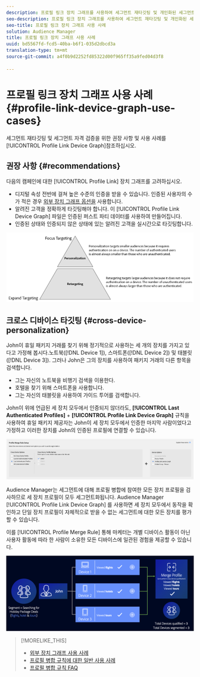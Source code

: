 ```yaml
---
description: 프로필 링크 장치 그래프를 사용하여 세그먼트 재타깃팅 및 개인화된 세그먼트 자격 검증을 위한 권장 사항 및 사용 사례
seo-description: 프로필 링크 장치 그래프를 사용하여 세그먼트 재타깃팅 및 개인화된 세그먼트 자격 검증을 위한 권장 사항 및 사용 사례
seo-title: 프로필 링크 장치 그래프 사용 사례
solution: Audience Manager
title: 프로필 링크 장치 그래프 사용 사례
uuid: bd5567fd-fcd5-40ba-b6f1-035d2dbcd3a
translation-type: tm+mt
source-git-commit: a4f0b9d2252fd85322d00f965ff35a9fed04d3f8

---
```



# 프로필 링크 장치 그래프 사용 사례 {#profile-link-device-graph-use-cases}

세그먼트 재타깃팅 및 세그먼트 자격 검증을 위한 권장 사항 및 사용 사례를 [!UICONTROL Profile Link Device Graph]참조하십시오.

## 권장 사항 {#recommendations}

다음의 캠페인에 대한 [!UICONTROL Profile Link] 장치 그래프를 고려하십시오.

* 디지털 속성 전반에 걸쳐 높은 수준의 인증을 받을 수 있습니다. 인증된 사용자의 수가 적은 경우 [외부 장치 그래프 옵션을](merge-rule-definitions.md#device-options) 사용합니다.
* 알려진 고객을 정확하게 타깃팅해야 합니다. 이 [!UICONTROL Profile Link Device Graph] 파일은 인증된 퍼스트 파티 데이터를 사용하여 만들어집니다.
* 인증된 상태와 인증되지 않은 상태에 있는 알려진 고객을 실시간으로 타깃팅합니다.

![](assets/merge-rule-triangle2.png)

## 크로스 디바이스 타깃팅 {#cross-device-personalization}

John이 휴일 패키지 거래를 찾기 위해 정기적으로 사용하는 세 개의 장치를 가지고 있다고 가정해 봅시다.노트북([!DNL Device 1]), 스마트폰([!DNL Device 2]) 및 태블릿([!DNL Device 3]). 그러나 John은 그의 장치를 사용하여 패키지 거래의 다른 항목을 검색합니다.

* 그는 자신의 노트북을 비행기 검색을 이용한다.
* 호텔을 찾기 위해 스마트폰을 사용합니다.
* 그는 자신의 태블릿을 사용하여 가이드 투어를 검색합니다.

John이 위에 언급된 세 장치 모두에서 인증되지 않더라도, **[!UICONTROL Last Authenticated Profiles]** + **[!UICONTROL Profile Link Device Graph]** 규칙을 사용하여 휴일 패키지 제공자는 John이 세 장치 모두에서 인증한 마지막 사람이었다고 가정하고 이러한 장치를 John의 인증된 프로필에 연결할 수 있습니다.

![last-device-graph](assets/last-device-graph.png)

Audience Manager는 세그먼트에 대해 프로필 병합에 참여한 모든 장치 프로필을 검사하므로 세 장치 프로필이 모두 세그먼트화됩니다. Audience Manager [!UICONTROL Profile Link Device Graph] 를 사용하면 세 장치 모두에서 동작을 확인하고 단일 장치 프로필이 자체적으로 받을 수 없는 세그먼트에 대한 모든 장치를 평가할 수 있습니다.

이를 [!UICONTROL Profile Merge Rule] 통해 마케터는 개별 디바이스 활동이 아닌 사용자 활동에 따라 한 사람이 소유한 모든 디바이스에 일관된 경험을 제공할 수 있습니다.

![크로스 디바이스 개인화](assets/cross-device-personalization.png)

>[!MORELIKE_THIS]
>
>* [외부 장치 그래프 사용 사례](external-graph-use-cases.md)
>* [프로필 병합 규칙에 대한 일반 사용 사례](merge-rule-targeting-options.md)
>* [프로필 병합 규칙 FAQ](../../faq/faq-profile-merge.md)

